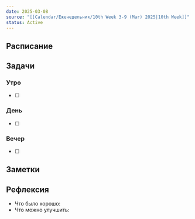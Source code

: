 ```yaml
---
date: 2025-03-08
source: "[[Calendar/Еженедельник/10th Week 3-9 (Mar) 2025|10th Week]]"
status: Active
---
```



## Расписание

## Задачи

### Утро

- [ ]

### День

- [ ]

### Вечер

- [ ]

## Заметки

## Рефлексия

- Что было хорошо:
- Что можно улучшить: